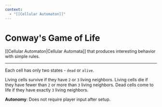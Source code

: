 ```yaml
---
context:
  - "[[Cellular Automaton]]"
---
```


# Conway's Game of Life

[[Cellular Automaton|Cellular Automata]] that produces interesting behavior with simple rules.

---

Each cell has only two states - `dead` or `alive`.

Living cells survive if they have `2` or `3` living neighbors. Living cells die if they have fewer than `2` or more than `3` living neighbors. Dead cells come to life if they have exactly `3` living neighbors.

**Autonomy**: Does not require player input after setup.
